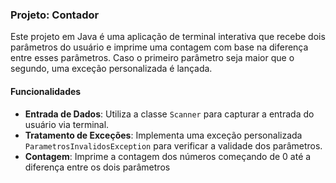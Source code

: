 ### Projeto: Contador 

Este projeto em Java é uma aplicação de terminal interativa que recebe dois parâmetros do usuário e imprime uma contagem com base na diferença entre esses parâmetros. Caso o primeiro parâmetro seja maior que o segundo, uma exceção personalizada é lançada. 

#### Funcionalidades 

- **Entrada de Dados**: Utiliza a classe `Scanner` para capturar a entrada do usuário via terminal. 
- **Tratamento de Exceções**: Implementa uma exceção personalizada `ParametrosInvalidosException` para verificar a validade dos parâmetros. 
- **Contagem**: Imprime a contagem dos números começando de 0 até a diferença entre os dois parâmetros